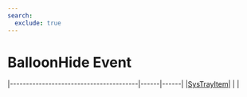 ```yaml
---
search:
  exclude: true
---
```


<h1 class="heading"><span class="name">BalloonHide Event</span></h1>

|----------------------------------------|------|------|
|[SysTrayItem](../objects/systrayitem.md)|&nbsp;|&nbsp;|
